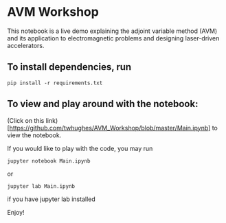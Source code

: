 # AVM Workshop

This notebook is a live demo explaining the adjoint variable method (AVM) and its application to electromagnetic problems and designing laser-driven accelerators.

## To install dependencies, run
```pip install -r requirements.txt```

## To view and play around with the notebook:

(Click on this link)[https://github.com/twhughes/AVM_Workshop/blob/master/Main.ipynb] to view the notebook.  

If you would like to play with the code, you may run

```jupyter notebook Main.ipynb```

or

```jupyter lab Main.ipynb```

if you have jupyter lab installed

Enjoy!
